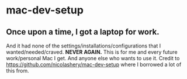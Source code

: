 # mac-dev-setup

## Once upon a time, I got a laptop for work.
And it had none of the settings/installations/configurations that I wanted/needed/craved. **NEVER AGAIN.**
This is for me and every future work/personal Mac I get. And anyone else who wants to use it. Credit to https://github.com/nicolashery/mac-dev-setup where I borrowed a lot of this from.
